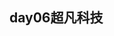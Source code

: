 ## day06超凡科技
<a fref="https://leihuangjia.github.io/day06%E8%B6%85%E5%87%A1%E7%A7%91%E6%8A%80/html/%E8%B6%85%E5%87%A1%E7%A7%91%E6%8A%80.html"></a>
